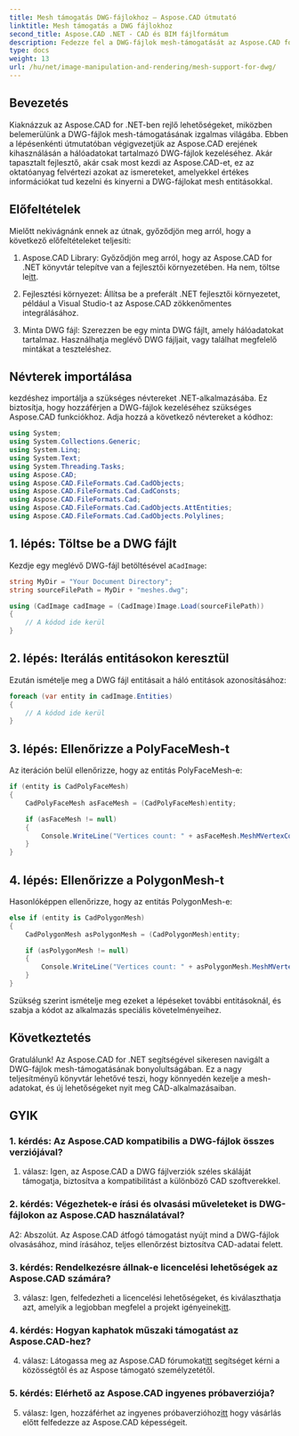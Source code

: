 ```yaml
---
title: Mesh támogatás DWG-fájlokhoz – Aspose.CAD útmutató
linktitle: Mesh támogatás a DWG fájlokhoz
second_title: Aspose.CAD .NET - CAD és BIM fájlformátum
description: Fedezze fel a DWG-fájlok mesh-támogatását az Aspose.CAD for .NET segítségével. Bővítse CAD-alkalmazásait erőteljes hálókezelési képességekkel.
type: docs
weight: 13
url: /hu/net/image-manipulation-and-rendering/mesh-support-for-dwg/
---
```

## Bevezetés

Kiaknázzuk az Aspose.CAD for .NET-ben rejlő lehetőségeket, miközben belemerülünk a DWG-fájlok mesh-támogatásának izgalmas világába. Ebben a lépésenkénti útmutatóban végigvezetjük az Aspose.CAD erejének kihasználásán a hálóadatokat tartalmazó DWG-fájlok kezeléséhez. Akár tapasztalt fejlesztő, akár csak most kezdi az Aspose.CAD-et, ez az oktatóanyag felvértezi azokat az ismereteket, amelyekkel értékes információkat tud kezelni és kinyerni a DWG-fájlokat mesh entitásokkal.

## Előfeltételek

Mielőtt nekivágnánk ennek az útnak, győződjön meg arról, hogy a következő előfeltételeket teljesíti:

1.  Aspose.CAD Library: Győződjön meg arról, hogy az Aspose.CAD for .NET könyvtár telepítve van a fejlesztői környezetében. Ha nem, töltse le[itt](https://releases.aspose.com/cad/net/).

2. Fejlesztési környezet: Állítsa be a preferált .NET fejlesztői környezetet, például a Visual Studio-t az Aspose.CAD zökkenőmentes integrálásához.

3. Minta DWG fájl: Szerezzen be egy minta DWG fájlt, amely hálóadatokat tartalmaz. Használhatja meglévő DWG fájljait, vagy találhat megfelelő mintákat a teszteléshez.

## Névterek importálása

kezdéshez importálja a szükséges névtereket .NET-alkalmazásába. Ez biztosítja, hogy hozzáférjen a DWG-fájlok kezeléséhez szükséges Aspose.CAD funkciókhoz. Adja hozzá a következő névtereket a kódhoz:

```csharp
using System;
using System.Collections.Generic;
using System.Linq;
using System.Text;
using System.Threading.Tasks;
using Aspose.CAD;
using Aspose.CAD.FileFormats.Cad.CadObjects;
using Aspose.CAD.FileFormats.Cad.CadConsts;
using Aspose.CAD.FileFormats.Cad;
using Aspose.CAD.FileFormats.Cad.CadObjects.AttEntities;
using Aspose.CAD.FileFormats.Cad.CadObjects.Polylines;
```

## 1. lépés: Töltse be a DWG fájlt

 Kezdje egy meglévő DWG-fájl betöltésével a`CadImage`:

```csharp
string MyDir = "Your Document Directory";
string sourceFilePath = MyDir + "meshes.dwg";

using (CadImage cadImage = (CadImage)Image.Load(sourceFilePath))
{
    // A kódod ide kerül
}
```

## 2. lépés: Iterálás entitásokon keresztül

Ezután ismételje meg a DWG fájl entitásait a háló entitások azonosításához:

```csharp
foreach (var entity in cadImage.Entities)
{
    // A kódod ide kerül
}
```

## 3. lépés: Ellenőrizze a PolyFaceMesh-t

Az iteráción belül ellenőrizze, hogy az entitás PolyFaceMesh-e:

```csharp
if (entity is CadPolyFaceMesh)
{
    CadPolyFaceMesh asFaceMesh = (CadPolyFaceMesh)entity;

    if (asFaceMesh != null)
    {
        Console.WriteLine("Vertices count: " + asFaceMesh.MeshMVertexCount);
    }
}
```

## 4. lépés: Ellenőrizze a PolygonMesh-t

Hasonlóképpen ellenőrizze, hogy az entitás PolygonMesh-e:

```csharp
else if (entity is CadPolygonMesh)
{
    CadPolygonMesh asPolygonMesh = (CadPolygonMesh)entity;

    if (asPolygonMesh != null)
    {
        Console.WriteLine("Vertices count: " + asPolygonMesh.MeshMVertexCount);
    }
}
```

Szükség szerint ismételje meg ezeket a lépéseket további entitásoknál, és szabja a kódot az alkalmazás speciális követelményeihez.

## Következtetés

Gratulálunk! Az Aspose.CAD for .NET segítségével sikeresen navigált a DWG-fájlok mesh-támogatásának bonyolultságában. Ez a nagy teljesítményű könyvtár lehetővé teszi, hogy könnyedén kezelje a mesh-adatokat, és új lehetőségeket nyit meg CAD-alkalmazásaiban.

## GYIK

### 1. kérdés: Az Aspose.CAD kompatibilis a DWG-fájlok összes verziójával?

1. válasz: Igen, az Aspose.CAD a DWG fájlverziók széles skáláját támogatja, biztosítva a kompatibilitást a különböző CAD szoftverekkel.

### 2. kérdés: Végezhetek-e írási és olvasási műveleteket is DWG-fájlokon az Aspose.CAD használatával?

A2: Abszolút. Az Aspose.CAD átfogó támogatást nyújt mind a DWG-fájlok olvasásához, mind írásához, teljes ellenőrzést biztosítva CAD-adatai felett.

### 3. kérdés: Rendelkezésre állnak-e licencelési lehetőségek az Aspose.CAD számára?

 3. válasz: Igen, felfedezheti a licencelési lehetőségeket, és kiválaszthatja azt, amelyik a legjobban megfelel a projekt igényeinek[itt](https://purchase.aspose.com/buy).

### 4. kérdés: Hogyan kaphatok műszaki támogatást az Aspose.CAD-hez?

 4. válasz: Látogassa meg az Aspose.CAD fórumokat[itt](https://forum.aspose.com/c/cad/19) segítséget kérni a közösségtől és az Aspose támogató személyzetétől.

### 5. kérdés: Elérhető az Aspose.CAD ingyenes próbaverziója?

 5. válasz: Igen, hozzáférhet az ingyenes próbaverzióhoz[itt](https://releases.aspose.com/) hogy vásárlás előtt felfedezze az Aspose.CAD képességeit.